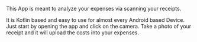 This App is meant to analyze your expenses via scanning your receipts.

It is Kotlin based and easy to use for almost every Android based Device. 
Just start by opening the app and click on the camera. Take a photo of your receipt and it will upload the costs into your expenses.
